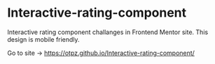 # Interactive-rating-component
Interactive rating component challanges in Frontend Mentor site.
This design is mobile friendly.


Go to site -> https://otpz.github.io/Interactive-rating-component/
